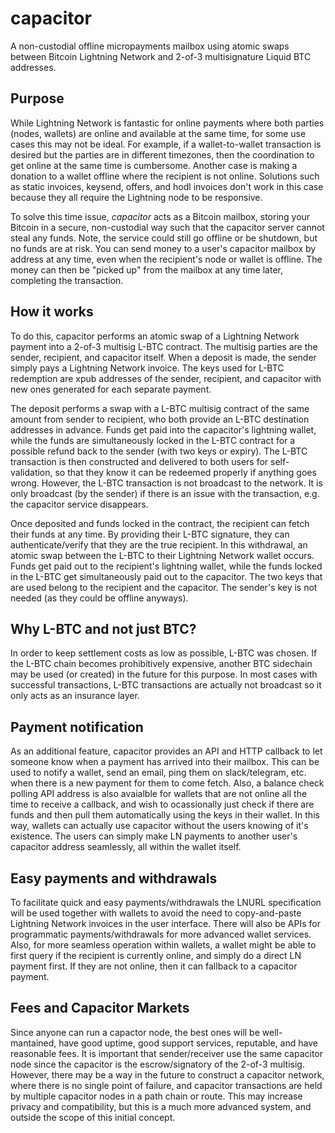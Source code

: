 # capacitor
A non-custodial offline micropayments mailbox using atomic swaps between Bitcoin Lightning Network and 2-of-3 multisignature Liquid BTC addresses.

## Purpose

While Lightning Network is fantastic for online payments where both parties (nodes, wallets) are online and available at the same time, for some use cases this may not be ideal. For example, if a wallet-to-wallet transaction is desired but the parties are in different timezones, then the coordination to get online at the same time is cumbersome. Another case is making a donation to a wallet offline where the recipient is not online. Solutions such as static invoices, keysend, offers, and hodl invoices don't work in this case because they all require the Lightning node to be responsive.

To solve this time issue, *capacitor* acts as a Bitcoin mailbox, storing your Bitcoin in a secure, non-custodial way such that the capacitor server cannot steal any funds. Note, the service could still go offline or be shutdown, but no funds are at risk. You can send money to a user's capacitor mailbox by address at any time, even when the recipient's node or wallet is offline. The money can then be "picked up" from the mailbox at any time later, completing the transaction.

## How it works

To do this, capacitor performs an atomic swap of a Lightning Network payment into a 2-of-3 multisig L-BTC contract. The multisig parties are the sender, recipient, and capacitor itself. When a deposit is made, the sender simply pays a Lightning Network invoice. The keys used for L-BTC redemption are xpub addresses of the sender, recipient, and capacitor with new ones generated for each separate payment. 

The deposit performs a swap with a L-BTC multisig contract of the same amount from sender to recipient, who both provide an L-BTC destination addresses in advance. Funds get paid into the capacitor's lightning wallet, while the funds are simultaneously locked in the L-BTC contract for a possible refund back to the sender (with two keys or expiry). The L-BTC transaction is then constructed and delivered to both users for self-validation, so that they know it can be redeemed properly if anything goes wrong. However, the L-BTC transaction is not broadcast to the network. It is only broadcast (by the sender) if there is an issue with the transaction, e.g. the capacitor service disappears. 

Once deposited and funds locked in the contract, the recipient can fetch their funds at any time. By providing their L-BTC signature, they can authenticate/verify that they are the true recipient. In this withdrawal, an atomic swap between the L-BTC to their Lightning Network wallet occurs. Funds get paid out to the recipient's lightning wallet, while the funds locked in the L-BTC get simultaneously paid out to the capacitor. The two keys that are used belong to the recipient and the capacitor. The sender's key is not needed (as they could be offline anyways).

## Why L-BTC and not just BTC?

In order to keep settlement costs as low as possible, L-BTC was chosen. If the L-BTC chain becomes prohibitively expensive, another BTC sidechain may be used (or created) in the future for this purpose. In most cases with successful transactions, L-BTC transactions are actually not broadcast so it only acts as an insurance layer.

## Payment notification

As an additional feature, capacitor provides an API and HTTP callback to let someone know when a payment has arrived into their mailbox. This can be used to notify a wallet, send an email, ping them on slack/telegram, etc. when there is a new payment for them to come fetch. Also, a balance check polling API address is also avaialble for wallets that are not online all the time to receive a callback, and wish to ocassionally just check if there are funds and then pull them automatically using the keys in their wallet. In this way, wallets can actually use capacitor without the users knowing of it's existence. The users can simply make LN payments to another user's capacitor address seamlessly, all within the wallet itself.

## Easy payments and withdrawals

To facilitate quick and easy payments/withdrawals the LNURL specification will be used together with wallets to avoid the need to copy-and-paste Lightning Network invoices in the user interface. There will also be APIs for programmatic payments/withdrawals for more advanced wallet services. Also, for more seamless operation within wallets, a wallet might be able to first query if the recipient is currently online, and simply do a direct LN payment first. If they are not online, then it can fallback to a capacitor payment.

## Fees and Capacitor Markets

Since anyone can run a capactor node, the best ones will be well-mantained, have good uptime, good support services, reputable, and have reasonable fees. It is important that sender/receiver use the same capacitor node since the capacitor is the escrow/signatory of the 2-of-3 multisig. However, there may be a way in the future to construct a capacitor network, where there is no single point of failure, and capacitor transactions are held by multiple capacitor nodes in a path chain or route. This may increase privacy and compatibility, but this is a much more advanced system, and outside the scope of this initial concept.
